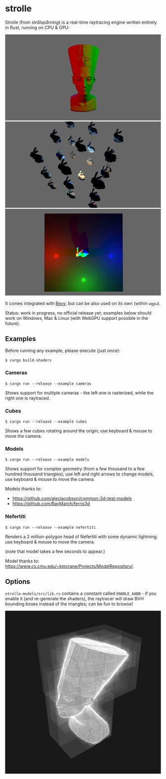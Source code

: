 # strolle

Strolle (from _strålspårning_) is a real-time raytracing engine written entirely
in Rust, running on CPU & GPU:

![1.png](_readme/1.png)
![2.png](_readme/2.png)
![3.png](_readme/3.png)

It comes integrated with [Bevy](https://bevyengine.org/), but can be also used
on its own (within `wgpu`).

Status: work in progress, no official release yet; examples below should work on
Windows, Mac & Linux (with WebGPU support possible in the future).

## Examples

Before running any example, please execute (just once):

``` shell
$ cargo build-shaders
```

### Cameras

``` shell
$ cargo run --release --example cameras
```

Shows support for multiple cameras - the left one is rasterized, while the right
one is raytraced.

### Cubes

``` shell
$ cargo run --release --example cubes
```

Shows a few cubes rotating around the origin; use keyboard & mouse to move the
camera.

### Models

``` shell
$ cargo run --release --example models
```

Shows support for complex geometry (from a few thousand to a few hundred
thousand triangles); use left and right arrows to change models, use keyboard &
mouse to move the camera.

Models thanks to:
- https://github.com/alecjacobson/common-3d-test-models
- https://github.com/RayMarch/ferris3d

### Nefertiti

``` shell
$ cargo run --release --example nefertiti
```

Renders a 2 million-polygon head of Nefertiti with some dynamic lightning; use
keyboard & mouse to move the camera.

(note that model takes a few seconds to appear.)

Model thanks to: https://www.cs.cmu.edu/~kmcrane/Projects/ModelRepository/.

## Options

`strolle-models/src/lib.rs` contains a constant called `ENABLE_AABB` - if you
enable it (and re-generate the shaders), the raytracer will draw BVH bounding
boxes instead of the triangles; can be fun to browse!

![aabb.png](_readme/aabb.png)
